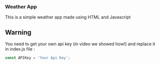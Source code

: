 ### Weather App
This is a simple weather app made using HTML and Javascript

## Warning
You need to get your own api key (in video we showed how!) and replace it in index.js file :

```javascript
const APIKey = 'Your Api Key';
```

